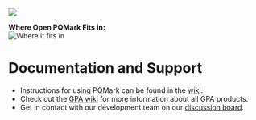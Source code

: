 ![](http://gridprotectionalliance.org/images/products/PQMark/PQMarkOperation3.png)  

**Where Open PQMark Fits in:**  
![Where it fits in](http://gridprotectionalliance.org/images/products/PQ%20Tool%20Suite.png)

# Documentation and Support

* Instructions for using PQMark can be found in the [wiki](../../wiki).
* Check out the [GPA wiki](https://gridprotectionalliance.org/wiki) for more information about all GPA products.
* Get in contact with our development team on our [discussion board](http://discussions.gridprotectionalliance.org/c/gpa-products).
